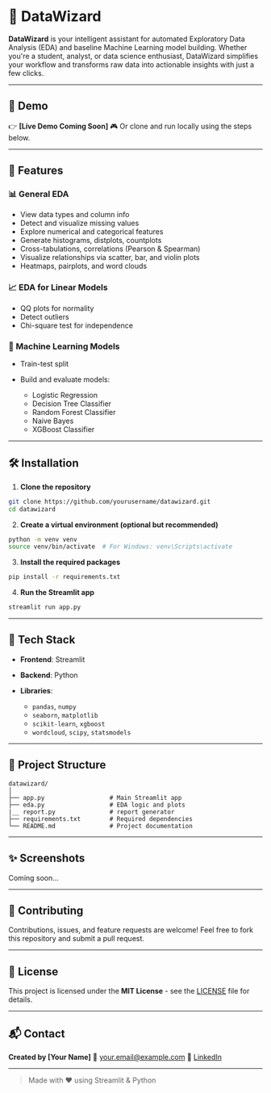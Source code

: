 # 🔮 DataWizard

**DataWizard** is your intelligent assistant for automated Exploratory Data Analysis (EDA) and baseline Machine Learning model building. Whether you're a student, analyst, or data science enthusiast, DataWizard simplifies your workflow and transforms raw data into actionable insights with just a few clicks.

---

## 🚀 Demo

👉 **\[Live Demo Coming Soon]**
🎮 Or clone and run locally using the steps below.

---

## 🌟 Features

### 📊 General EDA

* View data types and column info
* Detect and visualize missing values
* Explore numerical and categorical features
* Generate histograms, distplots, countplots
* Cross-tabulations, correlations (Pearson & Spearman)
* Visualize relationships via scatter, bar, and violin plots
* Heatmaps, pairplots, and word clouds

### 📈 EDA for Linear Models

* QQ plots for normality
* Detect outliers
* Chi-square test for independence

### 🤖 Machine Learning Models

* Train-test split
* Build and evaluate models:

  * Logistic Regression
  * Decision Tree Classifier
  * Random Forest Classifier
  * Naive Bayes
  * XGBoost Classifier

---

## 🛠️ Installation

1. **Clone the repository**

```bash
git clone https://github.com/yourusername/datawizard.git
cd datawizard
```

2. **Create a virtual environment (optional but recommended)**

```bash
python -m venv venv
source venv/bin/activate  # For Windows: venv\Scripts\activate
```

3. **Install the required packages**

```bash
pip install -r requirements.txt
```

4. **Run the Streamlit app**

```bash
streamlit run app.py
```

---

## 🧰 Tech Stack

* **Frontend**: Streamlit
* **Backend**: Python
* **Libraries**:

  * `pandas`, `numpy`
  * `seaborn`, `matplotlib`
  * `scikit-learn`, `xgboost`
  * `wordcloud`, `scipy`, `statsmodels`

---

## 📂 Project Structure

```
datawizard/
│
├── app.py                  # Main Streamlit app
├── eda.py                  # EDA logic and plots
|__ report.py               # report generator
├── requirements.txt        # Required dependencies
└── README.md               # Project documentation
```

---

## ✨ Screenshots

Coming soon...

---

## 🤝 Contributing

Contributions, issues, and feature requests are welcome!
Feel free to fork this repository and submit a pull request.

---

## 📄 License

This project is licensed under the **MIT License** - see the [LICENSE](LICENSE) file for details.

---

## 📬 Contact

**Created by \[Your Name]**
📧 [your.email@example.com](mailto:your.email@example.com)
🔗 [LinkedIn](https://linkedin.com/in/yourprofile)

---

> Made with ❤️ using Streamlit & Python
